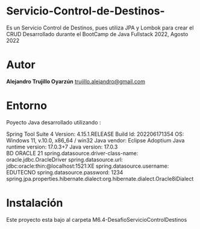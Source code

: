 # Servicio-Control-de-Destinos-
Es un Servicio Control de Destinos, pues utiliza JPA y Lombok para crear el CRUD
Desarrollado durante el BootCamp de Java Fullstack 2022, Agosto 2022 

# Autor 
**Alejandro Trujillo Oyarzún**
[trujillo.alejandro@gmail.com](mailto:trujillo.alejandro@gmail.com)

# Entorno
Poyecto Java desarrollado utilizando :

Spring Tool Suite 4 
Version: 4.15.1.RELEASE
Build Id: 202206171354
OS: Windows 11, v.10.0, x86_64 / win32
Java vendor: Eclipse Adoptium
Java runtime version: 17.0.3+7
Java version: 17.0.3
</br>
 BD  ORACLE 21
spring.datasource.driver-class-name: oracle.jdbc.OracleDriver
spring.datasource.url: jdbc:oracle:thin:@localhost:1521:XE
spring.datasource.username: EDUTECNO
spring.datasource.password: 1234
spring.jpa.properties.hibernate.dialect:org.hibernate.dialect.Oracle8iDialect

# Instalación
Este proyecto esta bajo al carpeta M6.4-DesafioServicioControlDestinos

